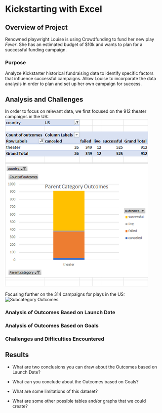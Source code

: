 # Kickstarting with Excel

## Overview of Project
Renowned playwright Louise is using Crowdfunding to fund her new play *Fever*. She has an estimated budget of $10k and wants to plan for a successful funding campaign.

### Purpose
Analyze Kickstarter historical fundraising data to identify specific factors that influence successful campaigns. Allow Louise to incorporate the data analysis in order to plan and set up her own campaign for success.

## Analysis and Challenges
In order to focus on relevant data, we first focused on the 912 theater campaigns in the US:
![Category Outcomes](https://github.com/jmratcliff/kickstarter-analysis/blob/00080df93499caea36e8439a698ed7367077a541/Categories.png)

Focusing further on the 314 campaigns for plays in the US:
![Subcategory Outcomes](https://github.com/jmratcliff/kickstarter-analysis/blob/00080df93499caea36e8439a698ed7367077a541/Subcategories.png)

### Analysis of Outcomes Based on Launch Date


### Analysis of Outcomes Based on Goals

### Challenges and Difficulties Encountered

## Results

- What are two conclusions you can draw about the Outcomes based on Launch Date?

- What can you conclude about the Outcomes based on Goals?

- What are some limitations of this dataset?

- What are some other possible tables and/or graphs that we could create?
